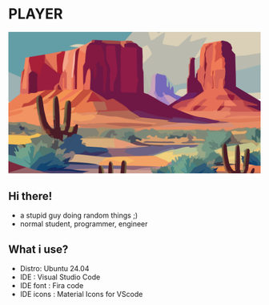 # **PLAYER**
![img](pic.jpg)
## Hi there!
- a stupid guy doing random things ;)
- normal student, programmer, engineer
## What i use?
- Distro: Ubuntu 24.04
- IDE : Visual Studio Code
- IDE font : Fira code
- IDE icons : Material Icons for VScode

